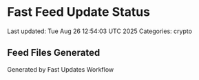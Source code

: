 # Fast Feed Update Status
Last updated: Tue Aug 26 12:54:03 UTC 2025
Categories: crypto

## Feed Files Generated

Generated by Fast Updates Workflow
